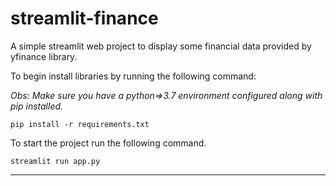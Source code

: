 # streamlit-finance

A simple streamlit web project to display some financial data provided by yfinance library.

To begin install libraries by running the following command:

_Obs: Make sure you have a python=>3.7 environment configured along with pip installed._
``` 
pip install -r requirements.txt
```

To start the project run the following command.
``` 
streamlit run app.py
```

***

